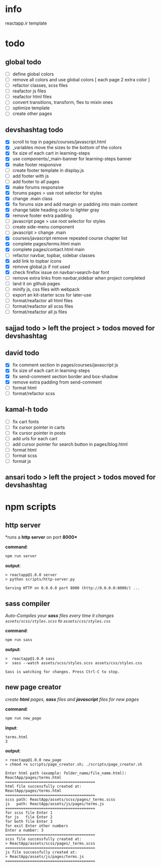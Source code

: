 # info

reactapp.ir template

# todo

## global todo

- [ ] define global colors
- [ ] remove all colors and use global colors [ each page 2 extra color ]
- [ ] refactor classes, scss files
- [ ] reafactor js files
- [ ] reafactor html files
- [ ] convert transitions, transform, flex to mixin ones
- [ ] optimize template
- [ ] create other pages

## devshashtag todo

- [x] scroll to top in pages/courses/javascript.html
- [x] \_variables move the sizes to the bottom of the colors
- [x] fix size of each cart in learning-steps
- [x] use components/\_main-banner for learning-steps banner
- [x] make footer responsive
- [ ] create footer template in display.js
- [ ] add footer with js
- [ ] add footer to all pages
- [x] make forums responsive
- [x] forums pages > use root selector for styles
- [x] change .main class
- [x] fix forums size and add margin or padding into main content
- [x] change table heading color to lighter gray
- [x] remove footer extra padding
- [ ] javascript page > use root selector for styles
- [ ] create side-menu component
- [ ] javascript > change .main
- [x] courses/javascript remove repeated course chapter list
- [x] complete pages/terms.html main
- [x] complete pages/contact.html main
- [ ] refactor navbar, topbar, sidebar classes
- [x] add link to topbar icons
- [x] remove global.js if not used
- [x] check firefox issue on navbar>search-bar font
- [ ] remove extra links from navbar,sidebar when project completed
- [ ] land it on github pages
- [ ] minify js, css files with webpack
- [ ] export an kit-starter scss for later-use
- [ ] format/reafactor all html files
- [ ] format/reafactor all scss files
- [ ] format/reafactor all js files

## sajjad todo > left the project > todos moved for devshashtag


## david todo

- [x] fix comment section in pages/courses/javascript js
- [x] fix size of each cart in learning-steps
- [x] fix send-comment section border and box-shadow
- [x] remove extra padding from send-comment
- [ ] format html
- [ ] format/refactor scss

## kamal-h todo

- [ ] fix cart fonts
- [ ] fix cursor pointer in carts
- [ ] fix cursor pointer in posts
- [ ] add urls for each cart
- [ ] add cursor pointer for search button in pages/blog.html
- [ ] format html
- [ ] format scss
- [ ] format js

## ansari todo > left the project > todos moved for devshashtag


# npm scripts

## http server

\*runs a **http server** on port **8000\***

**command**:

```bash
npm run server
```

**output**:

```console
> reactapp@1.0.0 server
> python scripts/http-server.py

Serving HTTP on 0.0.0.0 port 8000 (http://0.0.0.0:8000/) ...
```

## sass compiler

_Auto-Compiles your **sass** files every time it changes_ _`assets/scss/styles.scss` to `assets/css/styles.css`_

**command**:

```bash
npm run sass
```

**output**:

```console
>  reactapp@1.0.0 sass
>  sass --watch assets/scss/styles.scss assets/css/styles.css

Sass is watching for changes. Press Ctrl-C to stop.
```

## new page creator

_create **html** pages, **sass** files and **javascript** files for new pages_

**command**:

```bash
npm run new_page
```

**input**:

```console
terms.html
3
```

**output**:

```console
> reactapp@1.0.0 new_page
> chmod +x scripts/page_creator.sh; ./scripts/page_creator.sh

Enter html path (example: folder_name/file_name.html):
ReactApp/pages/terms.html
========================================
html file successfully created at:
ReactApp/pages/terms.html
========================================
scss path: ReactApp/assets/scss/pages/_terms.scss
js   path: ReactApp/assets/js/pages/terms.js
========================================
for scss file Enter 1
for js   file Enter 2
for both file Enter 3
for exit Enter other numbers
Enter a number: 3
========================================
scss file successfully created at:
> ReactApp/assets/scss/pages/_terms.scss
========================================
js file successfully created at:
> ReactApp/assets/js/pages/terms.js
========================================
```
